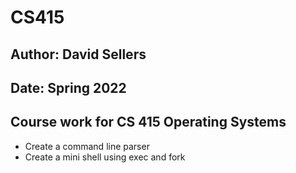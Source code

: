 # CS415
## Author: David Sellers
## Date: Spring 2022
## Course work for CS 415 Operating Systems

* Create a command line parser
* Create a mini shell using exec and fork
